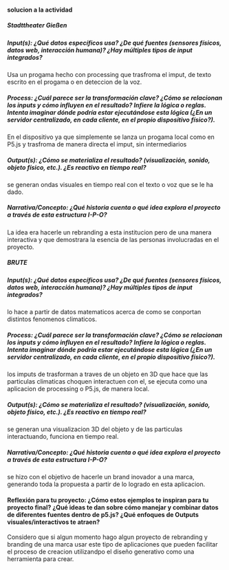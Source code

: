 #### solucion a la actividad

##### Stadttheater Gießen

##### Input(s): ¿Qué datos específicos usa? ¿De qué fuentes (sensores físicos, datos web, interacción humana)? ¿Hay múltiples tipos de input integrados?
Usa un progama hecho con processing que trasfroma el imput, de texto escrito en el progama o en deteccion de la voz.
##### Process: ¿Cuál parece ser la transformación clave? ¿Cómo se relacionan los inputs y cómo influyen en el resultado? Infiere la lógica o reglas. Intenta imaginar dónde podría estar ejecutándose esta lógica (¿En un servidor centralizado, en cada cliente, en el propio dispositivo físico?).
En el dispositivo ya que simplemente se lanza un progama local como en P5.js y trasfroma de manera directa el imput, sin intermediarios
##### Output(s): ¿Cómo se materializa el resultado? (visualización, sonido, objeto físico, etc.). ¿Es reactivo en tiempo real?
se generan ondas visuales en tiempo real con el texto o voz que se le ha dado.
##### Narrativa/Concepto: ¿Qué historia cuenta o qué idea explora el proyecto a través de esta estructura I-P-O?
La idea era hacerle un rebranding a esta institucion pero de una manera interactiva y que demostrara la esencia de las personas involucradas en el proyecto.

##### BRUTE
##### Input(s): ¿Qué datos específicos usa? ¿De qué fuentes (sensores físicos, datos web, interacción humana)? ¿Hay múltiples tipos de input integrados?
lo hace a partir de datos matematicos acerca de como se conportan distintos fenomenos climaticos.

##### Process: ¿Cuál parece ser la transformación clave? ¿Cómo se relacionan los inputs y cómo influyen en el resultado? Infiere la lógica o reglas. Intenta imaginar dónde podría estar ejecutándose esta lógica (¿En un servidor centralizado, en cada cliente, en el propio dispositivo físico?).
los imputs de trasforman a traves de un objeto en 3D que hace que las particulas climaticas choquen interactuen con el, se ejecuta como una aplicacion de processing o P5.js, de manera local.
##### Output(s): ¿Cómo se materializa el resultado? (visualización, sonido, objeto físico, etc.). ¿Es reactivo en tiempo real?
se generan una visualizacion 3D del objeto y de las particulas interactuando, funciona en tiempo real.

##### Narrativa/Concepto: ¿Qué historia cuenta o qué idea explora el proyecto a través de esta estructura I-P-O?
se hizo con el objetivo de hacerle un brand inovador a una marca, generando toda la propuesta a partir de lo logrado en esta aplicacion.

#### Reflexión para tu proyecto: ¿Cómo estos ejemplos te inspiran para tu proyecto final? ¿Qué ideas te dan sobre cómo manejar y combinar datos de diferentes fuentes dentro de p5.js? ¿Qué enfoques de Outputs visuales/interactivos te atraen?
Considero que si algun momento hago algun proyecto de rebranding y branding de una marca usar este tipo de aplicaciones que pueden facilitar el proceso de creacion utilizandpo el diseño generativo como una herramienta para crear.
